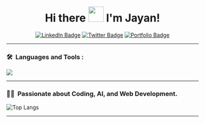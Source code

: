 <h1 align="center">Hi there <img src="https://media.giphy.com/media/hvRJCLFzcasrR4ia7z/giphy.gif" width="40"> I'm Jayan! </h1>

<p align="center">
<a href="https://www.linkedin.com/in/jayan-paliwal"><img src="https://img.shields.io/badge/LinkedIn-blue?style=for-the-badge&logo=linkedin&logoColor=white" alt="LinkedIn Badge"></a>
<a href="https://x.com/JayanPaliwal"><img src="https://img.shields.io/badge/Twitter-blue?style=for-the-badge&logo=twitter&logoColor=white" alt="Twitter Badge"></a>
<a href="https://jayan-paliwal.vercel.app/"><img src="https://img.shields.io/badge/Portfolio-black?style=for-the-badge&logo=web&logoColor=white" alt="Portfolio Badge"></a>
</p>

---

### 🛠 &nbsp;Languages and Tools :
<p align="left">
  <a href="https://skillicons.dev">
    <img src="https://skillicons.dev/icons?i=react,nextjs,flutter,express,nodejs,fastapi,prisma,mongodb,postgres,firebase,tensorflow,cv" />
  </a>
</p>

---

### :man_technologist: &nbsp;Passionate about Coding, AI, and Web Development.
![Top Langs](https://github-readme-stats.vercel.app/api/top-langs/?username=jayan110105&layout=compact&theme=vision-friendly-dark)

---
